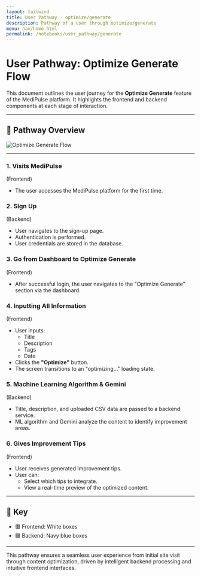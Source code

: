 ```yaml
---
layout: tailwind
title: User Pathway - optimize/generate
description: Pathway of a user through optimize/generate
menu: nav/home.html
permalink: /notebooks/user_pathway/generate
---
```


<div class="max-w-4xl mx-auto px-6 py-12 bg-white rounded-lg shadow-md text-gray-800 space-y-12">

<h1 class="text-3xl font-bold text-blue-700">User Pathway: Optimize Generate Flow</h1>

<p class="text-lg text-gray-600 leading-relaxed">
  This document outlines the user journey for the <strong>Optimize Generate</strong> feature of the MediPulse platform. It highlights the frontend and backend components at each stage of interaction.
</p>

<hr class="border-t border-gray-300" />

<h2 class="text-2xl font-semibold text-gray-700">🧭 Pathway Overview</h2>

<div class="my-6">
  <img src="{{site.baseurl}}/images/user_optimize_generate.png" alt="Optimize Generate Flow" class="rounded-lg shadow-md border border-gray-200">
</div>

<hr class="border-t border-gray-300" />

<div class="space-y-10">

  <div>
    <h3 class="text-xl font-bold text-gray-700 mb-1">1. Visits MediPulse</h3>
    <span class="text-sm italic text-blue-600 block mb-2">(Frontend)</span>
    <ul class="list-disc list-inside text-gray-600 space-y-1">
      <li>The user accesses the MediPulse platform for the first time.</li>
    </ul>
  </div>

  <div>
    <h3 class="text-xl font-bold text-gray-700 mb-1">2. Sign Up</h3>
    <span class="text-sm italic text-indigo-600 block mb-2">(Backend)</span>
    <ul class="list-disc list-inside text-gray-600 space-y-1">
      <li>User navigates to the sign-up page.</li>
      <li>Authentication is performed.</li>
      <li>User credentials are stored in the database.</li>
    </ul>
  </div>

  <div>
    <h3 class="text-xl font-bold text-gray-700 mb-1">3. Go from Dashboard to Optimize Generate</h3>
    <span class="text-sm italic text-blue-600 block mb-2">(Frontend)</span>
    <ul class="list-disc list-inside text-gray-600 space-y-1">
      <li>After successful login, the user navigates to the "Optimize Generate" section via the dashboard.</li>
    </ul>
  </div>

  <div>
    <h3 class="text-xl font-bold text-gray-700 mb-1">4. Inputting All Information</h3>
    <span class="text-sm italic text-blue-600 block mb-2">(Frontend)</span>
    <ul class="list-disc list-inside text-gray-600 space-y-2">
      <li>User inputs:
        <ul class="ml-5 list-disc space-y-1">
          <li>Title</li>
          <li>Description</li>
          <li>Tags</li>
          <li>Date</li>
        </ul>
      </li>
      <li>Clicks the <strong>"Optimize"</strong> button.</li>
      <li>The screen transitions to an "optimizing..." loading state.</li>
    </ul>
  </div>

  <div>
    <h3 class="text-xl font-bold text-gray-700 mb-1">5. Machine Learning Algorithm & Gemini</h3>
    <span class="text-sm italic text-indigo-600 block mb-2">(Backend)</span>
    <ul class="list-disc list-inside text-gray-600 space-y-1">
      <li>Title, description, and uploaded CSV data are passed to a backend service.</li>
      <li>ML algorithm and Gemini analyze the content to identify improvement areas.</li>
    </ul>
  </div>

  <div>
    <h3 class="text-xl font-bold text-gray-700 mb-1">6. Gives Improvement Tips</h3>
    <span class="text-sm italic text-blue-600 block mb-2">(Frontend)</span>
    <ul class="list-disc list-inside text-gray-600 space-y-2">
      <li>User receives generated improvement tips.</li>
      <li>User can:
        <ul class="ml-5 list-disc space-y-1">
          <li>Select which tips to integrate.</li>
          <li>View a real-time preview of the optimized content.</li>
        </ul>
      </li>
    </ul>
  </div>

</div>

<hr class="border-t border-gray-300" />

<h2 class="text-xl font-semibold text-gray-700 mt-12 mb-4">🔧 Key</h2>

<ul class="list-disc list-inside text-gray-600 space-y-1">
  <li><span class="text-blue-600 font-semibold">🟥 Frontend</span>: White boxes</li>
  <li><span class="text-indigo-600 font-semibold">🟦 Backend</span>: Navy blue boxes</li>
</ul>

<hr class="border-t border-gray-300 my-8" />

<p class="text-gray-600 text-base leading-relaxed">
  This pathway ensures a seamless user experience from initial site visit through content optimization, driven by intelligent backend processing and intuitive frontend interfaces.
</p>

</div>
